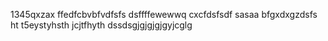 1345qxzax
ffedfcbvbfvdfsfs
dsffffewewwq
cxcfdsfsdf
sasaa
bfgxdxgzdsfs
ht
t5eystyhsth
jcjtfhyth
dssdsgjgjgjgjgyjcglg
